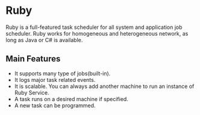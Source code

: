 # Ruby #
Ruby is a full-featured task scheduler for all system and application job scheduler.
Ruby works for homogeneous and heterogeneous network, as long as Java or C# is available.

## Main Features ##
  * It supports many type of jobs(built-in).
  * It logs major task related events.
  * It is scalable. You can always add another machine to run an instance of Ruby Service.
  * A task runs on a desired machine if specified.
  * A new task can be programmed.